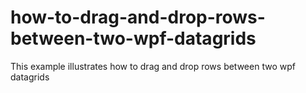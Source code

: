 # how-to-drag-and-drop-rows-between-two-wpf-datagrids
This example illustrates how to drag and drop rows between two wpf datagrids
